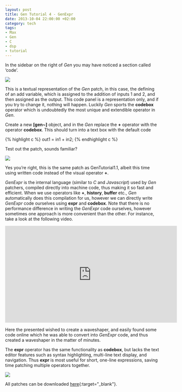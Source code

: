 ```yaml
---
layout: post
title: Gen Tutorial 4 - GenExpr
date: 2013-10-04 22:00:00 +02:00
category: tech
tags:
- Max
- Gen
- C
- dsp
- tutorial
---
```

In the sidebar on the right of *Gen* you may have noticed a section called ‘code’.

![]({{site.baseurl}}/assets/images/posts/2013/13-10-04/01.png)

This is a textual representation of the *Gen* patch, in this case, the defining of an add variable, which is assigned to the addition of inputs 1 and 2, and then assigned as the output. This code panel is a representation only, and if you try to change it, nothing will happen. Luckily *Gen* sports the **codebox** operator which is undoubtedly the most unique and extendible operator in *Gen*.

Create a new **[gen~]** object, and in the *Gen* replace the **+** operator with the operator **codebox**. This should turn into a text box with the default code

{% highlight c %}
out1 = in1 + in2;
{% endhighlight c %}

Test out the patch, sounds familiar?

![]({{site.baseurl}}/assets/images/posts/2013/13-10-04/02.png)

Yes you’re right, this is the same patch as GenTutorial1.1, albeit this time using written code instead of the visual operator **+**.

*GenExpr* is the internal language (similar to *C* and *Javascript*) used by *Gen* patchers, compiled directly into machine code, thus making it so fast and efficient. When we use operators like **+**, **history**, **buffer** etc., *Gen* automatically does this compilation for us, however we can directly write *GenExpr* code ourselves using **expr** and **codebox**. Note that there is no performance difference in writing the *GenExpr* code ourselves, however sometimes one approach is more convenient than the other. For instance, take a look at the following video.

<iframe width="560" height="315" src="https://www.youtube.com/embed/OwHfkoAj2-U" frameborder="0" allow="autoplay; encrypted-media" allowfullscreen></iframe>
<p></p>

Here the presented wished to create a waveshaper, and easily found some code online which he was able to convert into *GenExpr* code, and thus created a waveshaper in the matter of minutes.

The **expr** operator has the same functionality as **codebox**, but lacks the text editor features such as syntax highlighting, multi-line text display, and navigation. Thus **expr** is most useful for short, one-line expressions, saving time patching multiple operators together.

![]({{site.baseurl}}/assets/images/posts/2013/13-10-04/03.png)

All patches can be downloaded [here](https://drive.google.com/open?id=1eQuAESTleCjDFjV-H-fqKs-8Tg3E7oU5){:target="_blank"}.
